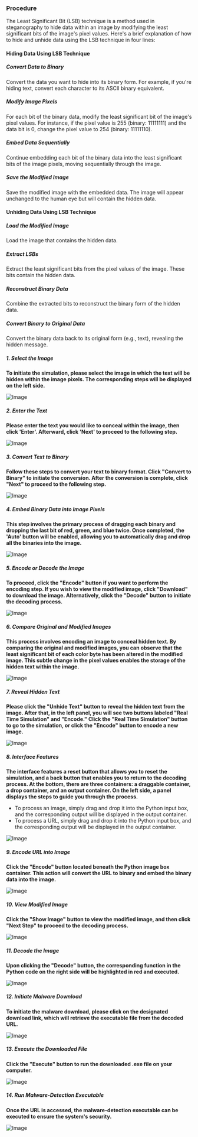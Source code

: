 ### Procedure 

The Least Significant Bit (LSB) technique is a method used in steganography to hide data within an image by modifying the least significant bits of the image's pixel values. Here's a brief explanation of how to hide and unhide data using the LSB technique in four lines:

#### Hiding Data Using LSB Technique

##### Convert Data to Binary

Convert the data you want to hide into its binary form. For example, if you're hiding text, convert each character to its ASCII binary equivalent.

##### Modify Image Pixels

For each bit of the binary data, modify the least significant bit of the image's pixel values. For instance, if the pixel value is 255 (binary: 11111111) and the data bit is 0, change the pixel value to 254 (binary: 11111110).

##### Embed Data Sequentially

Continue embedding each bit of the binary data into the least significant bits of the image pixels, moving sequentially through the image.

##### Save the Modified Image

Save the modified image with the embedded data. The image will appear unchanged to the human eye but will contain the hidden data.

#### Unhiding Data Using LSB Technique

##### Load the Modified Image

Load the image that contains the hidden data.

##### Extract LSBs

Extract the least significant bits from the pixel values of the image. These bits contain the hidden data.

##### Reconstruct Binary Data

Combine the extracted bits to reconstruct the binary form of the hidden data.

##### Convert Binary to Original Data

Convert the binary data back to its original form (e.g., text), revealing the hidden message.




##### 1. Select the Image

**To initiate the simulation, please select the image in which the text will be hidden within the image pixels. The corresponding steps will be displayed on the left side.**

![Image](./images/image1.png)

##### 2. Enter the Text

**Please enter the text you would like to conceal within the image, then click 'Enter'. Afterward, click 'Next' to proceed to the following step.**

![Image](./images/image2.png)

##### 3. Convert Text to Binary

**Follow these steps to convert your text to binary format. Click "Convert to Binary" to initiate the conversion. After the conversion is complete, click "Next" to proceed to the following step.**

![Image](./images/image3.png)

##### 4. Embed Binary Data into Image Pixels

**This step involves the primary process of dragging each binary and dropping the last bit of red, green, and blue twice. Once completed, the 'Auto' button will be enabled, allowing you to automatically drag and drop all the binaries into the image.**

![Image](./images/image4.png)

##### 5. Encode or Decode the Image

**To proceed, click the "Encode" button if you want to perform the encoding step. If you wish to view the modified image, click "Download" to download the image. Alternatively, click the "Decode" button to initiate the decoding process.**

![Image](./images/image5.png)

##### 6. Compare Original and Modified Images

**This process involves encoding an image to conceal hidden text. By comparing the original and modified images, you can observe that the least significant bit of each color byte has been altered in the modified image. This subtle change in the pixel values enables the storage of the hidden text within the image.**

![Image](./images/image6.png)

##### 7. Reveal Hidden Text

**Please click the "Unhide Text" button to reveal the hidden text from the image. After that, in the left panel, you will see two buttons labeled "Real Time Simulation" and "Encode." Click the "Real Time Simulation" button to go to the simulation, or click the "Encode" button to encode a new image.**

![Image](./images/image7.png)

##### 8. Interface Features

**The interface features a reset button that allows you to reset the simulation, and a back button that enables you to return to the decoding process. At the bottom, there are three containers: a draggable container, a drop container, and an output container. On the left side, a panel displays the steps to guide you through the process.**

- To process an image, simply drag and drop it into the Python input box, and the corresponding output will be displayed in the output container.
- To process a URL, simply drag and drop it into the Python input box, and the corresponding output will be displayed in the output container.

![Image](./images/image8.png)

##### 9. Encode URL into Image

**Click the "Encode" button located beneath the Python image box container. This action will convert the URL to binary and embed the binary data into the image.**

![Image](./images/image9.png)

##### 10. View Modified Image

**Click the "Show Image" button to view the modified image, and then click "Next Step" to proceed to the decoding process.**

![Image](./images/image10.png)

##### 11. Decode the Image

**Upon clicking the "Decode" button, the corresponding function in the Python code on the right side will be highlighted in red and executed.**

![Image](./images/image11.png)

##### 12. Initiate Malware Download

**To initiate the malware download, please click on the designated download link, which will retrieve the executable file from the decoded URL.**

![Image](./images/image12.png)

##### 13. Execute the Downloaded File

**Click the "Execute" button to run the downloaded .exe file on your computer.**

![Image](./images/image13.png)

##### 14. Run Malware-Detection Executable

**Once the URL is accessed, the malware-detection executable can be executed to ensure the system's security.**

![Image](./images/image14.png)
